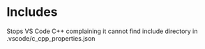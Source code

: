 # Includes

Stops VS Code C++ complaining it cannot find include directory in .vscode/c_cpp_properties.json